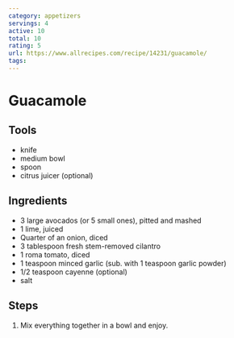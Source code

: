 ```yaml
---
category: appetizers
servings: 4
active: 10
total: 10
rating: 5
url: https://www.allrecipes.com/recipe/14231/guacamole/
tags:
---
```


# Guacamole

## Tools

* knife
* medium bowl
* spoon
* citrus juicer (optional)

## Ingredients

* 3 large avocados (or 5 small ones), pitted and mashed
* 1 lime, juiced
* Quarter of an onion, diced
* 3 tablespoon fresh stem-removed cilantro
* 1 roma tomato, diced
* 1 teaspoon minced garlic (sub. with 1 teaspoon garlic powder)
* 1/2 teaspoon cayenne (optional)
* salt

## Steps

1. Mix everything together in a bowl and enjoy.
